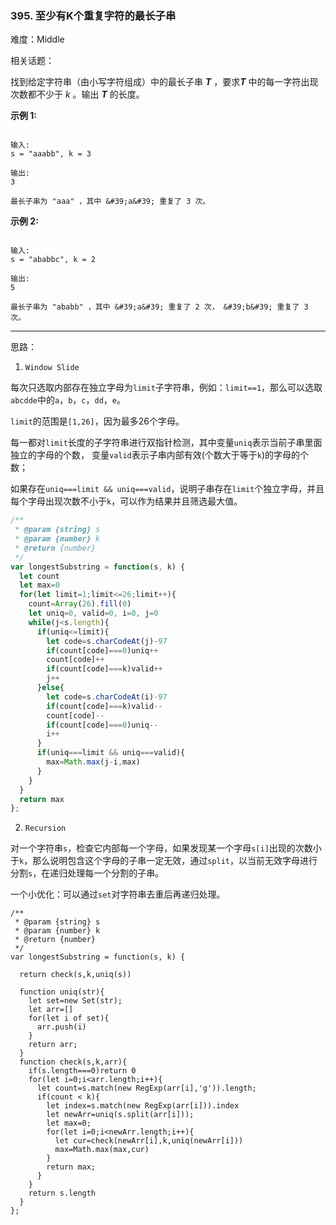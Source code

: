 ### 395. 至少有K个重复字符的最长子串

难度：Middle

相关话题：

找到给定字符串（由小写字符组成）中的最长子串 ***T***  ，要求***T*** 中的每一字符出现次数都不少于 *k*  。输出 ***T*** 的长度。



**示例 1:** 





```

输入:
s = "aaabb", k = 3

输出:
3

最长子串为 "aaa" ，其中 &#39;a&#39; 重复了 3 次。

```


**示例 2:** 





```

输入:
s = "ababbc", k = 2

输出:
5

最长子串为 "ababb" ，其中 &#39;a&#39; 重复了 2 次， &#39;b&#39; 重复了 3 次。

```



-----

思路：

1. `Window Slide`

每次只选取内部存在独立字母为`limit`子字符串，例如：`limit==1`，那么可以选取`abcdde`中的`a`，`b`，`c`，`dd`，`e`。

`limit`的范围是`[1,26]`，因为最多26个字母。

每一都对`limit`长度的子字符串进行双指针检测，其中变量`uniq`表示当前子串里面独立的字母的个数，
 变量`valid`表示子串内部有效(个数大于等于`k`)的字母的个数；

如果存在`uniq===limit && uniq===valid`，说明子串存在`limit`个独立字母，并且每个字母出现次数不小于`k`，可以作为结果并且筛选最大值。

```js
/**
 * @param {string} s
 * @param {number} k
 * @return {number}
 */
var longestSubstring = function(s, k) {
  let count
  let max=0
  for(let limit=1;limit<=26;limit++){
    count=Array(26).fill(0)
    let uniq=0, valid=0, i=0, j=0
    while(j<s.length){
      if(uniq<=limit){
        let code=s.charCodeAt(j)-97
        if(count[code]===0)uniq++
        count[code]++
        if(count[code]===k)valid++
        j++
      }else{
        let code=s.charCodeAt(i)-97
        if(count[code]===k)valid--
        count[code]--
        if(count[code]===0)uniq--
        i++
      }
      if(uniq===limit && uniq===valid){
        max=Math.max(j-i,max)
      }
    }
  }
  return max
};
```


2. `Recursion`

对一个字符串`s`，检查它内部每一个字母，如果发现某一个字母`s[i]`出现的次数小于`k`，那么说明包含这个字母的子串一定无效，通过`split`，以当前无效字母进行分割`s`，在递归处理每一个分割的子串。

一个小优化：可以通过`set`对字符串去重后再递归处理。


```
/**
 * @param {string} s
 * @param {number} k
 * @return {number}
 */
var longestSubstring = function(s, k) {
  
  return check(s,k,uniq(s))
  
  function uniq(str){
    let set=new Set(str);
    let arr=[]
    for(let i of set){
      arr.push(i)
    }
    return arr;
  }
  function check(s,k,arr){
    if(s.length===0)return 0
    for(let i=0;i<arr.length;i++){
      let count=s.match(new RegExp(arr[i],'g')).length;
      if(count < k){
        let index=s.match(new RegExp(arr[i])).index
        let newArr=uniq(s.split(arr[i]));
        let max=0;
        for(let i=0;i<newArr.length;i++){
          let cur=check(newArr[i],k,uniq(newArr[i]))
          max=Math.max(max,cur)
        }
        return max;
      }
    }
    return s.length
  }
};



```

